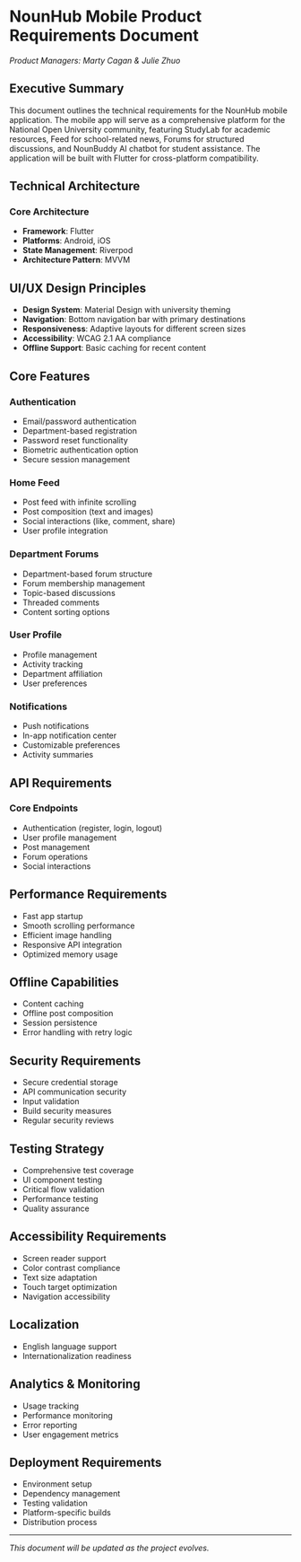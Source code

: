 # NounHub Mobile Product Requirements Document

*Product Managers: Marty Cagan & Julie Zhuo*

## Executive Summary

This document outlines the technical requirements for the NounHub mobile application. The mobile app will serve as a comprehensive platform for the National Open University community, featuring StudyLab for academic resources, Feed for school-related news, Forums for structured discussions, and NounBuddy AI chatbot for student assistance. The application will be built with Flutter for cross-platform compatibility.

## Technical Architecture

### Core Architecture
- **Framework**: Flutter
- **Platforms**: Android, iOS
- **State Management**: Riverpod
- **Architecture Pattern**: MVVM

## UI/UX Design Principles

- **Design System**: Material Design with university theming
- **Navigation**: Bottom navigation bar with primary destinations
- **Responsiveness**: Adaptive layouts for different screen sizes
- **Accessibility**: WCAG 2.1 AA compliance
- **Offline Support**: Basic caching for recent content

## Core Features

### Authentication
- Email/password authentication
- Department-based registration
- Password reset functionality
- Biometric authentication option
- Secure session management

### Home Feed
- Post feed with infinite scrolling
- Post composition (text and images)
- Social interactions (like, comment, share)
- User profile integration

### Department Forums
- Department-based forum structure
- Forum membership management
- Topic-based discussions
- Threaded comments
- Content sorting options

### User Profile
- Profile management
- Activity tracking
- Department affiliation
- User preferences

### Notifications
- Push notifications
- In-app notification center
- Customizable preferences
- Activity summaries

## API Requirements

### Core Endpoints
- Authentication (register, login, logout)
- User profile management
- Post management
- Forum operations
- Social interactions

## Performance Requirements

- Fast app startup
- Smooth scrolling performance
- Efficient image handling
- Responsive API integration
- Optimized memory usage

## Offline Capabilities

- Content caching
- Offline post composition
- Session persistence
- Error handling with retry logic

## Security Requirements

- Secure credential storage
- API communication security
- Input validation
- Build security measures
- Regular security reviews

## Testing Strategy

- Comprehensive test coverage
- UI component testing
- Critical flow validation
- Performance testing
- Quality assurance

## Accessibility Requirements

- Screen reader support
- Color contrast compliance
- Text size adaptation
- Touch target optimization
- Navigation accessibility

## Localization

- English language support
- Internationalization readiness

## Analytics & Monitoring

- Usage tracking
- Performance monitoring
- Error reporting
- User engagement metrics

## Deployment Requirements

- Environment setup
- Dependency management
- Testing validation
- Platform-specific builds
- Distribution process

---

*This document will be updated as the project evolves.*